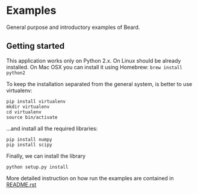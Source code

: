 # Examples

General purpose and introductory examples of Beard.

## Getting started

This application works only on Python 2.x. On Linux should be already installed. 
On Mac OSX you can install it using Homebrew: `brew install python2`

To keep the installation separated from the general system, is better to use virtualenv: 
```
pip install virtualenv
mkdir virtualenv
cd virtualenv
source bin/activate
```

...and install all the required libraries: 

```
pip install numpy 
pip install scipy
```

Finally, we can install the library

```
python setup.py install
```

More detailed instruction on how run the examples are contained in  [README.rst](beard/examples/applications/author-disambiguation/README.rst)
